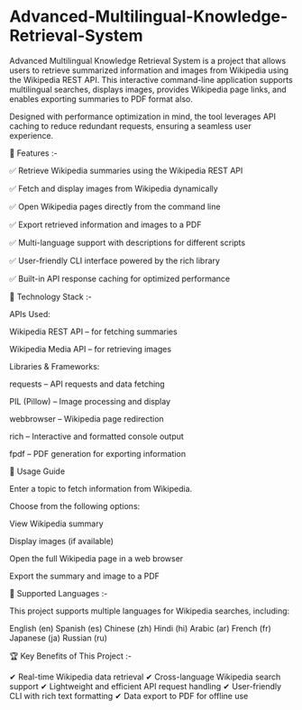 # Advanced-Multilingual-Knowledge-Retrieval-System
Advanced Multilingual Knowledge Retrieval System is a project that allows users to retrieve summarized information and images from Wikipedia using the Wikipedia REST API. This interactive command-line application supports multilingual searches, displays images, provides Wikipedia page links, and enables exporting summaries to PDF format also.

Designed with performance optimization in mind, the tool leverages API caching to reduce redundant requests, ensuring a seamless user experience.

🚀 Features :- 

✅ Retrieve Wikipedia summaries using the Wikipedia REST API

✅ Fetch and display images from Wikipedia dynamically

✅ Open Wikipedia pages directly from the command line

✅ Export retrieved information and images to a PDF

✅ Multi-language support with descriptions for different scripts

✅ User-friendly CLI interface powered by the rich library

✅ Built-in API response caching for optimized performance

🔧 Technology Stack :-

APIs Used:

Wikipedia REST API – for fetching summaries

Wikipedia Media API – for retrieving images

Libraries & Frameworks:

requests – API requests and data fetching

PIL (Pillow) – Image processing and display

webbrowser – Wikipedia page redirection

rich – Interactive and formatted console output

fpdf – PDF generation for exporting information

🎯 Usage Guide

Enter a topic to fetch information from Wikipedia.

Choose from the following options:

View Wikipedia summary

Display images (if available)

Open the full Wikipedia page in a web browser

Export the summary and image to a PDF

🔄 Supported Languages :-

This project supports multiple languages for Wikipedia searches, including:

English (en)
Spanish (es)
Chinese (zh)
Hindi (hi)
Arabic (ar)
French (fr)
Japanese (ja)
Russian (ru)

🏆 Key Benefits of This Project :-

✔ Real-time Wikipedia data retrieval
✔ Cross-language Wikipedia search support
✔ Lightweight and efficient API request handling
✔ User-friendly CLI with rich text formatting
✔ Data export to PDF for offline use
